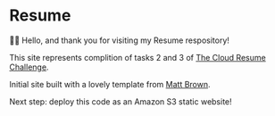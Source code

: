 # Resume
👋🏼  Hello, and thank you for visiting my Resume respository!

This site represents complition of tasks 2 and 3 of [The Cloud Resume Challenge](https://cloudresumechallenge.dev/).

Initial site built with a lovely template from [Matt Brown](https://sampleresumetemplate.net/).

Next step: deploy this code as an Amazon S3 static website!
